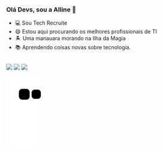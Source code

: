 ### Olá Devs, sou a Alline 👋 
- 💻  Sou Tech  Recruite
- 😄 Estou aqui procurando os melhores profissionais de TI
- 🏝️ Uma manauara morando na Ilha da Magia 
- 📚 Aprendendo coisas novas sobre tecnologia.

##

<div> 
  <a href="https://www.instagram.com/line_hrk_oliveira/" target="_blank"><img src="https://img.shields.io/badge/-Instagram-%23E4405F?style=for-the-badge&logo=instagram&logoColor=white" target="_blank"></a>
  <a href = "allineneves2015@gmail.com"><img src="https://img.shields.io/badge/-Gmail-%23333?style=for-the-badge&logo=gmail&logoColor=white" target="_blank"></a>
  <a href="https://www.linkedin.com/in/alline-oliveira-rh/" target="_blank"><img src="https://img.shields.io/badge/-LinkedIn-%230077B5?style=for-the-badge&logo=linkedin&logoColor=white" target="_blank"></a> 
 
  ![Snake animation](https://github.com/rafaballerini/rafaballerini/blob/output/github-contribution-grid-snake.svg)
 
</div>
